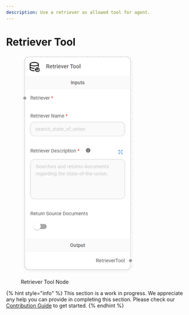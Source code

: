 ```yaml
---
description: Use a retriever as allowed tool for agent.
---
```


# Retriever Tool

<figure><img src="../../../.gitbook/assets/image (8) (1).png" alt="" width="311"><figcaption><p>Retriever Tool Node</p></figcaption></figure>

{% hint style="info" %}
This section is a work in progress. We appreciate any help you can provide in completing this section. Please check our [Contribution Guide](https://toi500.gitbook.io/flowise-docs/\~/changes/8jXR0fgKTRRTOfbueBkZ/contributing) to get started.
{% endhint %}
